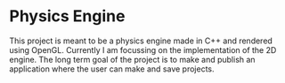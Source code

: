 # Physics Engine

This project is meant to be a physics engine made in C++ and rendered using OpenGL. Currently I am focussing on the implementation of the 2D engine. The long term goal of the project is to make and publish an application where the user can make and save projects.